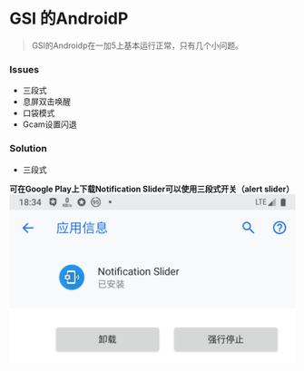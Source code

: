 GSI 的AndroidP
========
> GSI的Androidp在一加5上基本运行正常，只有几个小问题。
### Issues
- 三段式
- 息屏双击唤醒
- 口袋模式
- Gcam设置闪退
### Solution
- 三段式

**可在Google Play上下载Notification Slider可以使用三段式开关（alert slider）**
![Notification Slider](https://github.com/JMTBB/firstE/blob/master/Screenshot_20180811-183428.png "手机截图")
